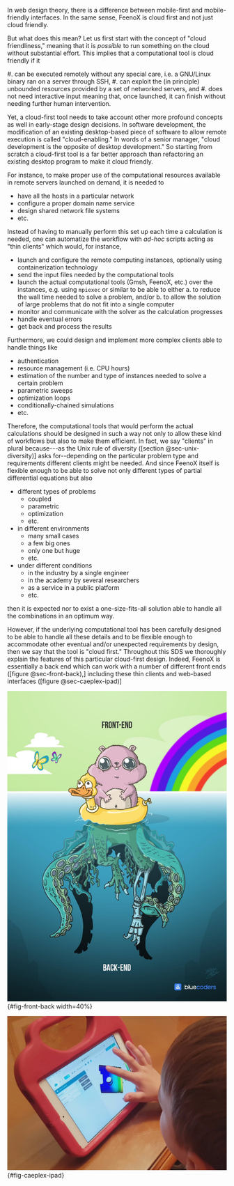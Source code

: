 In web design theory, there is a difference between mobile-first and mobile-friendly interfaces.
In the same sense, FeenoX is cloud first and not just cloud friendly.

But what does this mean? Let us first start with the concept of "cloud friendliness," meaning that it is _possible_ to run something on the cloud without substantial effort. This implies that a computational tool is cloud friendly if it

 #. can be executed remotely without any special care, i.e. a GNU/Linux binary ran on a server through SSH,
 #. can exploit the (in principle) unbounded resources provided by a set of networked servers, and
 #. does not need interactive input meaning that, once launched, it can finish without needing further human intervention.

Yet, a cloud-first tool needs to take account other more profound concepts as well in early-stage design decisions.
In software development, the modification of an existing desktop-based piece of software to allow remote execution is called "cloud-enabling." In words of a senior manager, "cloud development is the opposite of desktop development."
So starting from scratch a cloud-first tool is a far better approach than refactoring an existing desktop program to make it cloud friendly.

For instance, to make proper use of the computational resources available in remote servers launched on demand, it is needed to

 * have all the hosts in a particular network
 * configure a proper domain name service
 * design shared network file systems
 * etc.
 
Instead of having to manually perform this set up each time a calculation is needed, one can automatize the workflow with _ad-hoc_ scripts acting as "thin clients" which would, for instance,

 * launch and configure the remote computing instances, optionally using containerization technology
 * send the input files needed by the computational tools
 * launch the actual computational tools (Gmsh, FeenoX, etc.) over the instances, e.g. using `mpiexec` or similar to be able to either
   a. to reduce the wall time needed to solve a problem, and/or
   b. to allow the solution of large problems that do not fit into a single computer
 * monitor and communicate with the solver as the calculation progresses
 * handle eventual errors
 * get back and process the results
 
Furthermore, we could design and implement more complex clients able to handle things like

 * authentication
 * resource management (i.e. CPU hours)
 * estimation of the number and type of instances needed to solve a certain problem
 * parametric sweeps
 * optimization loops
 * conditionally-chained simulations
 * etc.

Therefore, the computational tools that would perform the actual calculations should be designed in such a way not only to allow these kind of workflows but also to make them efficient.
In fact, we say "clients" in plural because---as the Unix rule of diversity ([section @sec-unix-diversity)] asks for--depending on the particular problem type and requirements different clients might be needed.
And since FeenoX itself is flexible enough to be able to solve not only different types of partial differential equations but also

 * different types of problems
   - coupled
   - parametric
   - optimization
   - etc.
 * in different environments
   - many small cases
   - a few big ones
   - only one but huge
   - etc.
 * under different conditions
   - in the industry by a single engineer
   - in the academy by several researchers
   - as a service in a public platform 
   - etc.

then it is expected nor to exist a one-size-fits-all solution able to handle all the combinations in an optimum way.

However, if the underlying computational tool has been carefully designed to be able to handle all these details and to be flexible enough to accommodate other eventual and/or unexpected requirements by design, then we say that the tool is "cloud first."
Throughout this SDS we thoroughly explain the features of this particular cloud-first design.
Indeed, FeenoX is essentially a back end which can work with a number of different front ends ([figure @sec-front-back),] including these thin clients and web-based interfaces ([figure @sec-caeplex-ipad)]

![Conceptual illustration of the difference between a front end and a back end ©bluecoders.](front-back.png){#fig-front-back width=40%}

![The web-based platform [CAEplex](https://www.caeplex.com) for FeenoX. <https://www.youtube.com/watch?v=7KqiMbrSLDc>](caeplex-ipad.jpg){#fig-caeplex-ipad}
